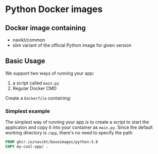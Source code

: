 # Python Docker images

## Docker image containing

- navikt/common
- slim variant of the official Python image for given version

## Basic Usage

We support two ways of running your app:

1. a script called `main.py`
2. Regular Docker CMD

Create a `Dockerfile` containing:

### Simplest example

The simplest way of running your app is to create a script to start the applicaton and copy it into your container as `main.py`.
Since the default working directory is `/app`, there's no need to specify the path.

```Dockerfile
FROM ghcr.io/navikt/baseimages/python:3.8
COPY my-cool-app/ .
```
